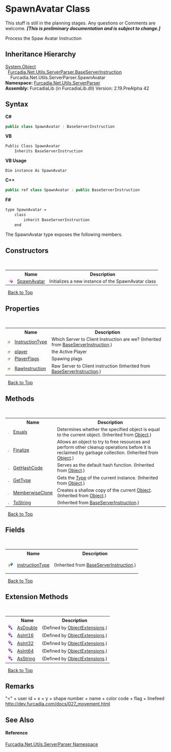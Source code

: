 # SpawnAvatar Class
This stuff is still in the planning stages. Any questions or Comments are welcome. _**\[This is preliminary documentation and is subject to change.\]**_

Process the Spaw Avatar Instruction


## Inheritance Hierarchy
<a href="http://msdn2.microsoft.com/en-us/library/e5kfa45b" target="_blank">System.Object</a><br />&nbsp;&nbsp;<a href="T_Furcadia_Net_Utils_ServerParser_BaseServerInstruction">Furcadia.Net.Utils.ServerParser.BaseServerInstruction</a><br />&nbsp;&nbsp;&nbsp;&nbsp;Furcadia.Net.Utils.ServerParser.SpawnAvatar<br />
**Namespace:**&nbsp;<a href="N_Furcadia_Net_Utils_ServerParser">Furcadia.Net.Utils.ServerParser</a><br />**Assembly:**&nbsp;FurcadiaLib (in FurcadiaLib.dll) Version: 2.19.PreAlpha 42

## Syntax

**C#**<br />
``` C#
public class SpawnAvatar : BaseServerInstruction
```

**VB**<br />
``` VB
Public Class SpawnAvatar
	Inherits BaseServerInstruction
```

**VB Usage**<br />
``` VB Usage
Dim instance As SpawnAvatar
```

**C++**<br />
``` C++
public ref class SpawnAvatar : public BaseServerInstruction
```

**F#**<br />
``` F#
type SpawnAvatar =  
    class
        inherit BaseServerInstruction
    end
```

The SpawnAvatar type exposes the following members.


## Constructors
&nbsp;<table><tr><th></th><th>Name</th><th>Description</th></tr><tr><td>![Public method](media/pubmethod.gif "Public method")</td><td><a href="M_Furcadia_Net_Utils_ServerParser_SpawnAvatar__ctor">SpawnAvatar</a></td><td>
Initializes a new instance of the SpawnAvatar class</td></tr></table>&nbsp;
<a href="#spawnavatar-class">Back to Top</a>

## Properties
&nbsp;<table><tr><th></th><th>Name</th><th>Description</th></tr><tr><td>![Public property](media/pubproperty.gif "Public property")</td><td><a href="P_Furcadia_Net_Utils_ServerParser_BaseServerInstruction_InstructionType">InstructionType</a></td><td>
Which Server to Client Instruction are we?
 (Inherited from <a href="T_Furcadia_Net_Utils_ServerParser_BaseServerInstruction">BaseServerInstruction</a>.)</td></tr><tr><td>![Public property](media/pubproperty.gif "Public property")</td><td><a href="P_Furcadia_Net_Utils_ServerParser_SpawnAvatar_player">player</a></td><td>
the Active Player</td></tr><tr><td>![Public property](media/pubproperty.gif "Public property")</td><td><a href="P_Furcadia_Net_Utils_ServerParser_SpawnAvatar_PlayerFlags">PlayerFlags</a></td><td>
Spawing plags</td></tr><tr><td>![Public property](media/pubproperty.gif "Public property")</td><td><a href="P_Furcadia_Net_Utils_ServerParser_BaseServerInstruction_RawInstruction">RawInstruction</a></td><td>
Raw Server to Client instruction
 (Inherited from <a href="T_Furcadia_Net_Utils_ServerParser_BaseServerInstruction">BaseServerInstruction</a>.)</td></tr></table>&nbsp;
<a href="#spawnavatar-class">Back to Top</a>

## Methods
&nbsp;<table><tr><th></th><th>Name</th><th>Description</th></tr><tr><td>![Public method](media/pubmethod.gif "Public method")</td><td><a href="http://msdn2.microsoft.com/en-us/library/bsc2ak47" target="_blank">Equals</a></td><td>
Determines whether the specified object is equal to the current object.
 (Inherited from <a href="http://msdn2.microsoft.com/en-us/library/e5kfa45b" target="_blank">Object</a>.)</td></tr><tr><td>![Protected method](media/protmethod.gif "Protected method")</td><td><a href="http://msdn2.microsoft.com/en-us/library/4k87zsw7" target="_blank">Finalize</a></td><td>
Allows an object to try to free resources and perform other cleanup operations before it is reclaimed by garbage collection.
 (Inherited from <a href="http://msdn2.microsoft.com/en-us/library/e5kfa45b" target="_blank">Object</a>.)</td></tr><tr><td>![Public method](media/pubmethod.gif "Public method")</td><td><a href="http://msdn2.microsoft.com/en-us/library/zdee4b3y" target="_blank">GetHashCode</a></td><td>
Serves as the default hash function.
 (Inherited from <a href="http://msdn2.microsoft.com/en-us/library/e5kfa45b" target="_blank">Object</a>.)</td></tr><tr><td>![Public method](media/pubmethod.gif "Public method")</td><td><a href="http://msdn2.microsoft.com/en-us/library/dfwy45w9" target="_blank">GetType</a></td><td>
Gets the <a href="http://msdn2.microsoft.com/en-us/library/42892f65" target="_blank">Type</a> of the current instance.
 (Inherited from <a href="http://msdn2.microsoft.com/en-us/library/e5kfa45b" target="_blank">Object</a>.)</td></tr><tr><td>![Protected method](media/protmethod.gif "Protected method")</td><td><a href="http://msdn2.microsoft.com/en-us/library/57ctke0a" target="_blank">MemberwiseClone</a></td><td>
Creates a shallow copy of the current <a href="http://msdn2.microsoft.com/en-us/library/e5kfa45b" target="_blank">Object</a>.
 (Inherited from <a href="http://msdn2.microsoft.com/en-us/library/e5kfa45b" target="_blank">Object</a>.)</td></tr><tr><td>![Public method](media/pubmethod.gif "Public method")</td><td><a href="M_Furcadia_Net_Utils_ServerParser_BaseServerInstruction_ToString">ToString</a></td><td> (Inherited from <a href="T_Furcadia_Net_Utils_ServerParser_BaseServerInstruction">BaseServerInstruction</a>.)</td></tr></table>&nbsp;
<a href="#spawnavatar-class">Back to Top</a>

## Fields
&nbsp;<table><tr><th></th><th>Name</th><th>Description</th></tr><tr><td>![Protected field](media/protfield.gif "Protected field")</td><td><a href="F_Furcadia_Net_Utils_ServerParser_BaseServerInstruction_instructionType">instructionType</a></td><td>

 (Inherited from <a href="T_Furcadia_Net_Utils_ServerParser_BaseServerInstruction">BaseServerInstruction</a>.)</td></tr></table>&nbsp;
<a href="#spawnavatar-class">Back to Top</a>

## Extension Methods
&nbsp;<table><tr><th></th><th>Name</th><th>Description</th></tr><tr><td>![Public Extension Method](media/pubextension.gif "Public Extension Method")</td><td><a href="M_Furcadia_Extensions_ObjectExtensions_AsDouble">AsDouble</a></td><td> (Defined by <a href="T_Furcadia_Extensions_ObjectExtensions">ObjectExtensions</a>.)</td></tr><tr><td>![Public Extension Method](media/pubextension.gif "Public Extension Method")</td><td><a href="M_Furcadia_Extensions_ObjectExtensions_AsInt16">AsInt16</a></td><td> (Defined by <a href="T_Furcadia_Extensions_ObjectExtensions">ObjectExtensions</a>.)</td></tr><tr><td>![Public Extension Method](media/pubextension.gif "Public Extension Method")</td><td><a href="M_Furcadia_Extensions_ObjectExtensions_AsInt32">AsInt32</a></td><td> (Defined by <a href="T_Furcadia_Extensions_ObjectExtensions">ObjectExtensions</a>.)</td></tr><tr><td>![Public Extension Method](media/pubextension.gif "Public Extension Method")</td><td><a href="M_Furcadia_Extensions_ObjectExtensions_AsInt64">AsInt64</a></td><td> (Defined by <a href="T_Furcadia_Extensions_ObjectExtensions">ObjectExtensions</a>.)</td></tr><tr><td>![Public Extension Method](media/pubextension.gif "Public Extension Method")</td><td><a href="M_Furcadia_Extensions_ObjectExtensions_AsString">AsString</a></td><td> (Defined by <a href="T_Furcadia_Extensions_ObjectExtensions">ObjectExtensions</a>.)</td></tr></table>&nbsp;
<a href="#spawnavatar-class">Back to Top</a>

## Remarks
"<" + user id + x + y + shape number + name + color code + flag + linefeed 
<a href="http://dev.furcadia.com/docs/027_movement.html" target="_blank">http://dev.furcadia.com/docs/027_movement.html</a>


## See Also


#### Reference
<a href="N_Furcadia_Net_Utils_ServerParser">Furcadia.Net.Utils.ServerParser Namespace</a><br />